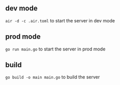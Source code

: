 ## dev mode
`air -d -c .air.toml` to start the server in dev mode

## prod mode
`go run main.go` to start the server in prod mode

## build
`go build -o main main.go` to build the server